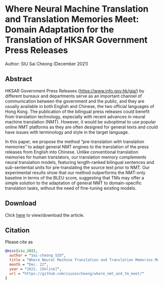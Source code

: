# Where Neural Machine Translation and Translation Memories Meet: Domain Adaptation for the Translation of HKSAR Government Press Releases

Author: SIU Sai Cheong (December 2021)

## Abstract

HKSAR Government Press Releases (https://www.info.gov.hk/gia/) by different bureaux and departments serve as an important channel of communication between the government and the public, and they are usually available in both English and Chinese, the two official languages of Hong Kong. The publication of the bilingual press releases could benefit from translation technology, especially with recent advances in neural machine translation (NMT). However, it would be suboptimal to use popular online NMT platforms as they are often designed for general texts and could have issues with terminology and style in the target language.

In this paper, we propose the method “pre-translation with translation memories” to adapt general NMT engines to the translation of the press releases from English into Chinese. Unlike conventional translation memories for human translators, our translation memory complements neural translation models, featuring length-ranked bilingual sentences and sub-sentential units for pre-translating the source text prior to NMT. Our experimental results show that our method outperforms the NMT-only baseline in terms of the BLEU score, suggesting that TMs may offer a simple solution to the adaptation of general NMT to domain-specific translation tasks, without the need of fine-tuning existing models.

## Download

Click [here](https://github.com/siusaicheong/where_NMT_and_MT_meet/blob/main/Where%20NMT%20and%20TM%20meet_siusaicheong_Dec2021.pdf) to view/download the article.

## Citation

Please cite as
``` bibtex
@misc{siu_2021,
  author = "Sai-cheong SIU",
  title = "Where Neural Machine Translation and Translation Memories Meet: Domain Adaptation for the Translation of HKSAR Government Press Releases",
  month = "Dec. 22",
  year = "2021. [Online]",
  url = "https://github.com/siusaicheong/where_nmt_and_tm_meet/"
}
```
